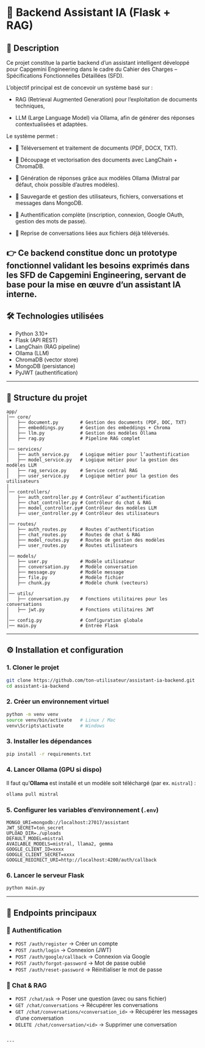 # 📌 Backend Assistant IA (Flask + RAG)

## 🚀 Description
Ce projet constitue la partie backend d’un assistant intelligent développé pour Capgemini Engineering dans le cadre du Cahier des Charges – Spécifications Fonctionnelles Détaillées (SFD).

L’objectif principal est de concevoir un système basé sur :

- RAG (Retrieval Augmented Generation) pour l’exploitation de documents techniques,

- LLM (Large Language Model) via Ollama, afin de générer des réponses contextualisées et adaptées.

Le système permet :

- 📂 Téléversement et traitement de documents (PDF, DOCX, TXT).

- 🔎 Découpage et vectorisation des documents avec LangChain + ChromaDB.

- 🤖 Génération de réponses grâce aux modèles Ollama (Mistral par défaut, choix possible d’autres modèles).

- 💾 Sauvegarde et gestion des utilisateurs, fichiers, conversations et messages dans MongoDB.

- 🔐 Authentification complète (inscription, connexion, Google OAuth, gestion des mots de passe).

- 🧠 Reprise de conversations liées aux fichiers déjà téléversés.

👉 Ce backend constitue donc un prototype fonctionnel validant les besoins exprimés dans les SFD de Capgemini Engineering, servant de base pour la mise en œuvre d’un assistant IA interne.
---

## 🛠️ Technologies utilisées
- Python 3.10+  
- Flask (API REST)  
- LangChain (RAG pipeline)  
- Ollama (LLM)  
- ChromaDB (vector store)  
- MongoDB (persistance)  
- PyJWT (authentification)  

---

## 📂 Structure du projet
```
app/
│── core/                 
│   ├── document.py        # Gestion des documents (PDF, DOC, TXT)
│   ├── embeddings.py      # Gestion des embeddings + Chroma
│   ├── llm.py             # Gestion des modèles Ollama
│   ├── rag.py             # Pipeline RAG complet
│
│── services/
│   ├── auth_service.py    # Logique métier pour l’authentification
│   ├── model_service.py   # Logique métier pour la gestion des modèles LLM
│   ├── rag_service.py     # Service central RAG
│   ├── user_service.py    # Logique métier pour la gestion des utilisateurs
│ 
│── controllers/
│   ├── auth_controller.py # Contrôleur d’authentification
│   ├── chat_controller.py # Contrôleur du chat & RAG
│   ├── model_controller.py# Contrôleur des modèles LLM
│   ├── user_controller.py # Contrôleur des utilisateurs
│
│── routes/
│   ├── auth_routes.py     # Routes d’authentification
│   ├── chat_routes.py     # Routes de chat & RAG
│   ├── model_routes.py    # Routes de gestion des modèles
│   ├── user_routes.py     # Routes utilisateurs
│
│── models/
│   ├── user.py            # Modèle utilisateur
│   ├── conversation.py    # Modèle conversation
│   ├── message.py         # Modèle message
│   ├── file.py            # Modèle fichier
│   ├── chunk.py           # Modèle chunk (vecteurs)
│
│── utils/
│   ├── conversation.py    # Fonctions utilitaires pour les conversations
│   ├── jwt.py             # Fonctions utilitaires JWT
│
│── config.py              # Configuration globale
│── main.py                # Entrée Flask
```

---

## ⚙️ Installation et configuration

### 1. Cloner le projet
```bash
git clone https://github.com/ton-utilisateur/assistant-ia-backend.git
cd assistant-ia-backend
```

### 2. Créer un environnement virtuel
```bash
python -m venv venv
source venv/bin/activate   # Linux / Mac
venv\Scripts\activate      # Windows
```

### 3. Installer les dépendances
```bash
pip install -r requirements.txt
```

### 4. Lancer Ollama (GPU si dispo)
Il faut qu’**Ollama** est installé et un modèle soit téléchargé (par ex. `mistral`) :  
```bash
ollama pull mistral
```

### 5. Configurer les variables d’environnement (`.env`)
```env
MONGO_URI=mongodb://localhost:27017/assistant
JWT_SECRET=ton_secret
UPLOAD_DIR=./uploads
DEFAULT_MODEL=mistral
AVAILABLE_MODELS=mistral, llama2, gemma
GOOGLE_CLIENT_ID=xxxx
GOOGLE_CLIENT_SECRET=xxxx
GOOGLE_REDIRECT_URI=http://localhost:4200/auth/callback
```

### 6. Lancer le serveur Flask
```bash
python main.py
```

---

## 📡 Endpoints principaux

### 🔐 Authentification
- `POST /auth/register` → Créer un compte  
- `POST /auth/login` → Connexion (JWT)  
- `POST /auth/google/callback` → Connexion via Google  
- `POST /auth/forgot-password` → Mot de passe oublié  
- `POST /auth/reset-password` → Réinitialiser le mot de passe  

### 💬 Chat & RAG
- `POST /chat/ask` → Poser une question (avec ou sans fichier)  
- `GET /chat/conversations` → Récupérer les conversations  
- `GET /chat/conversations/<conversation_id>` → Récupérer les messages d’une conversation  
- `DELETE /chat/conversation/<id>` → Supprimer une conversation  
```

---
